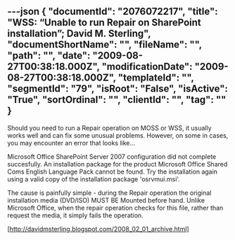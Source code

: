 ---json
{
  "documentId": "2076072217",
  "title": "WSS: “Unable to run Repair on SharePoint installation”; David M. Sterling",
  "documentShortName": "",
  "fileName": "",
  "path": "",
  "date": "2009-08-27T00:38:18.000Z",
  "modificationDate": "2009-08-27T00:38:18.000Z",
  "templateId": "",
  "segmentId": "79",
  "isRoot": "False",
  "isActive": "True",
  "sortOrdinal": "",
  "clientId": "",
  "tag": ""
}
---

Should you need to run a Repair operation on MOSS or WSS, it usually works well and can fix some unusual problems. However, on some in cases, you may encounter an error that looks like…

Microsoft Office SharePoint Server 2007 configuration did not complete succesfully.
An installation package for the product Microsoft Office Shared Coms English Language Pack cannot be found. Try the installation again using a valid copy of the installation package 'osrvmui.msi'.

The cause is painfully simple - during the Repair operation the original installation media (DVD/ISO) MUST BE Mounted before hand. Unlike Microsoft Office, when the repair operation checks for this file, rather than request the media, it simply fails the operation.

[http://davidmsterling.blogspot.com/2008_02_01_archive.html]
